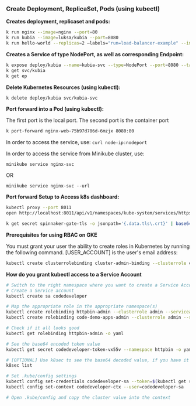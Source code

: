 ### Create Deployment, ReplicaSet, Pods (using kubectl)

__Creates deployment, replicaset and pods:__

```bash
k run nginx --image=nginx --port=80
k run kubia --image=luksa/kubia --port=8080
k run hello-world --replicas=2 –labels="run=load-balancer-example" --image=gcr.io/google-samples/node-hello:1.0 --port=8080
```

__Creates a Service of type NodePort, as well as corresponding Endpoint:__

```bash
k expose deploy/kubia --name=kubia-svc --type=NodePort --port=8080 --target-port=80
k get svc/kubia
k get ep
```

__Delete Kubernetes Resources (using kubectl):__

```bash
k delete deploy/kubia svc/kubia-svc
```

__Port forward into a Pod (using kubectl):__

The first port is the local port. The second port is the container port

```bash
k port-forward nginx-web-75b97d786d-6mzjx 8080:80
```

In order to access the service, use: `curl node-ip:nodeport`

In order to access the service from Minikube cluster, use: 

`minikube service nginx-svc`

OR

`minikube service nginx-svc --url`

__Port forward Setup to Access k8s dashboard:__

```bash
kubectl proxy --port 8011
open http://localhost:8011/api/v1/namespaces/kube-system/services/https:kubernetes-dashboard:/proxy/
```

```bash
k get secret spinnaker-gate-tls -o jsonpath='{.data.tls\.crt}' | base64 --decode > ca.crt
```

__Prerequisites for using RBAC on GKE__

You must grant your user the ability to create roles in Kubernetes by running the following command. [USER_ACCOUNT] is the user's email address:

```bash
kubectl create clusterrolebinding cluster-admin-binding --clusterrole cluster-admin --user "anand.sharma@gmail.com"
```

__How do you grant kubectl access to a Service Account__

```bash
# Switch to the right namespace where you want to create a Service Account. For example: httpbin
# Create a Service account
kubectl create sa codedeveloper

# Map the appropriate role in the appropriate namespace(s)
kubectl create rolebinding httpbin-admin --clusterrole admin --serviceaccount httpbin:codedeveloper --namespace httpbin
kubectl create rolebinding code-demo-apps-admin --clusterrole admin --serviceaccount httpbin:codedeveloper --namespace code-demo-apps

# Check if it all looks good
kubectl get rolebinding httpbin-admin -o yaml

# See the base64 encoded token value
kubectl get secret codedeveloper-token-vx55v --namespace httpbin -o yaml

# [OPTIONAL] Use k8sec to see the base64 decoded value, if you have it installed
k8sec list

# Set .kube/config settings
kubectl config set-credentials codedeveloper-sa --token=$(kubectl get secret codedeveloper-token-vx55v -o jsonpath={.data.token} | base64 -d)
kubectl config set-context codedeveloper-ctx --user=codedeveloper-sa

# Open .kube/config and copy the cluster value into the context
```
